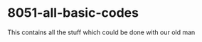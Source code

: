 8051-all-basic-codes
====================

This contains all the stuff which could be done with our old man
